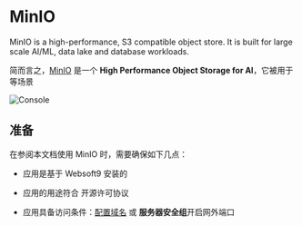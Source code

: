 # MinIO

MinIO is a high-performance, S3 compatible object store. It is built for large scale AI/ML, data lake and database workloads. 

简而言之，[MinIO](https://min.io/) 是一个 **High Performance Object Storage for AI**，它被用于  等场景


![Console](https://libs.websoft9.com/Websoft9/DocsPicture/zh/minio/minio-gui-websoft9.png)


## 准备

在参阅本文档使用 MinIO 时，需要确保如下几点：

- 应用是基于 Websoft9 安装的

- 应用的用途符合 [](https://some_license_url) 开源许可协议

- 应用具备访问条件：[配置域名](./guide/appsetdomain) 或 **服务器安全组**开启网外端口